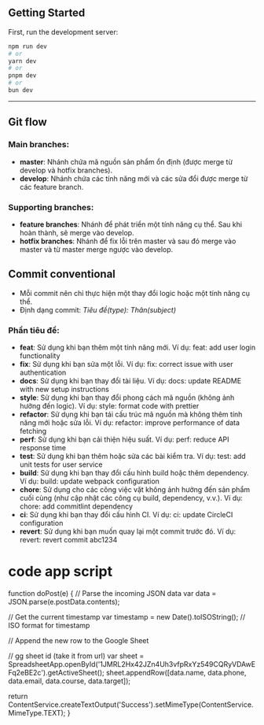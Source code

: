 ## Getting Started

First, run the development server:

```bash
npm run dev
# or
yarn dev
# or
pnpm dev
# or
bun dev
```

---

## **Git flow**

### Main branches:

- **master**: Nhánh chứa mã nguồn sản phẩm ổn định (được merge từ develop và hotfix branches).
- **develop**: Nhánh chứa các tính năng mới và các sửa đổi được merge từ các feature branch.

### Supporting branches:

- **feature branches**: Nhánh để phát triển một tính năng cụ thể. Sau khi hoàn thành, sẽ merge vào develop.
- **hotfix branches**: Nhánh để fix lỗi trên master và sau đó merge vào master và từ master merge ngược vào develop.

## **Commit conventional**

- Mỗi commit nên chỉ thực hiện một thay đổi logic hoặc một tính năng cụ thể.
- Định dạng commit: _Tiêu đề(type): Thân(subject)_

### Phần tiêu đề:

- **feat**: Sử dụng khi bạn thêm một tính năng mới.
  Ví dụ: feat: add user login functionality
- **fix**: Sử dụng khi bạn sửa một lỗi.
  Ví dụ: fix: correct issue with user authentication
- **docs**: Sử dụng khi bạn thay đổi tài liệu.
  Ví dụ: docs: update README with new setup instructions
- **style**: Sử dụng khi bạn thay đổi phong cách mã nguồn (không ảnh hưởng đến logic).
  Ví dụ: style: format code with prettier
- **refactor**: Sử dụng khi bạn tái cấu trúc mã nguồn mà không thêm tính năng mới hoặc sửa lỗi.
  Ví dụ: refactor: improve performance of data fetching
- **perf**: Sử dụng khi bạn cải thiện hiệu suất.
  Ví dụ: perf: reduce API response time
- **test**: Sử dụng khi bạn thêm hoặc sửa các bài kiểm tra.
  Ví dụ: test: add unit tests for user service
- **build**: Sử dụng khi bạn thay đổi cấu hình build hoặc thêm dependency.
  Ví dụ: build: update webpack configuration
- **chore**: Sử dụng cho các công việc vặt không ảnh hưởng đến sản phẩm cuối cùng (như cập nhật các công cụ build, dependency, v.v.).
  Ví dụ: chore: add commitlint dependency
- **ci**: Sử dụng khi bạn thay đổi cấu hình CI.
  Ví dụ: ci: update CircleCI configuration
- **revert**: Sử dụng khi bạn muốn quay lại một commit trước đó.
  Ví dụ: revert: revert commit abc1234

# code app script

function doPost(e) {
// Parse the incoming JSON data
var data = JSON.parse(e.postData.contents);

// Get the current timestamp
var timestamp = new Date().toISOString(); // ISO format for timestamp

// Append the new row to the Google Sheet

// gg sheet id (take it from url)
var sheet = SpreadsheetApp.openById('1JMRL2Hx42JZn4Uh3vfpRxYz549CQRyVDAwEFq2eBE2c').getActiveSheet();
sheet.appendRow([data.name, data.phone, data.email, data.course, data.target]);

return ContentService.createTextOutput('Success').setMimeType(ContentService.MimeType.TEXT);
}
